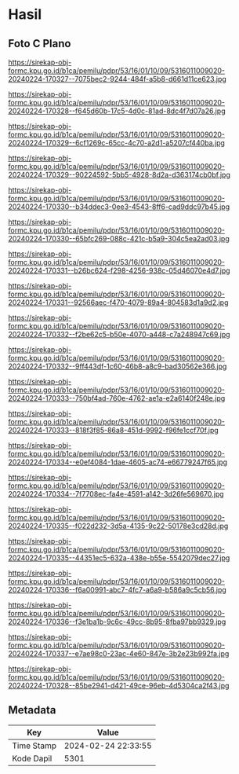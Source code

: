 # Hasil

## Foto C Plano

https://sirekap-obj-formc.kpu.go.id/b1ca/pemilu/pdpr/53/16/01/10/09/5316011009020-20240224-170327--7075bec2-9244-484f-a5b8-d661d11ce623.jpg

https://sirekap-obj-formc.kpu.go.id/b1ca/pemilu/pdpr/53/16/01/10/09/5316011009020-20240224-170328--f645d60b-17c5-4d0c-81ad-8dc4f7d07a26.jpg

https://sirekap-obj-formc.kpu.go.id/b1ca/pemilu/pdpr/53/16/01/10/09/5316011009020-20240224-170329--6cf1269c-65cc-4c70-a2d1-a5207cf440ba.jpg

https://sirekap-obj-formc.kpu.go.id/b1ca/pemilu/pdpr/53/16/01/10/09/5316011009020-20240224-170329--90224592-5bb5-4928-8d2a-d363174cb0bf.jpg

https://sirekap-obj-formc.kpu.go.id/b1ca/pemilu/pdpr/53/16/01/10/09/5316011009020-20240224-170330--b34ddec3-0ee3-4543-8ff6-cad9ddc97b45.jpg

https://sirekap-obj-formc.kpu.go.id/b1ca/pemilu/pdpr/53/16/01/10/09/5316011009020-20240224-170330--65bfc269-088c-421c-b5a9-304c5ea2ad03.jpg

https://sirekap-obj-formc.kpu.go.id/b1ca/pemilu/pdpr/53/16/01/10/09/5316011009020-20240224-170331--b26bc624-f298-4256-938c-05d46070e4d7.jpg

https://sirekap-obj-formc.kpu.go.id/b1ca/pemilu/pdpr/53/16/01/10/09/5316011009020-20240224-170331--92566aec-f470-4079-89a4-804583d1a9d2.jpg

https://sirekap-obj-formc.kpu.go.id/b1ca/pemilu/pdpr/53/16/01/10/09/5316011009020-20240224-170332--f2be62c5-b50e-4070-a448-c7a248947c69.jpg

https://sirekap-obj-formc.kpu.go.id/b1ca/pemilu/pdpr/53/16/01/10/09/5316011009020-20240224-170332--9ff443df-1c60-46b8-a8c9-bad30562e366.jpg

https://sirekap-obj-formc.kpu.go.id/b1ca/pemilu/pdpr/53/16/01/10/09/5316011009020-20240224-170333--750bf4ad-760e-4762-ae1a-e2a6140f248e.jpg

https://sirekap-obj-formc.kpu.go.id/b1ca/pemilu/pdpr/53/16/01/10/09/5316011009020-20240224-170333--818f3f85-86a8-451d-9992-f96fe1ccf70f.jpg

https://sirekap-obj-formc.kpu.go.id/b1ca/pemilu/pdpr/53/16/01/10/09/5316011009020-20240224-170334--e0ef4084-1dae-4605-ac74-e66779247f65.jpg

https://sirekap-obj-formc.kpu.go.id/b1ca/pemilu/pdpr/53/16/01/10/09/5316011009020-20240224-170334--7f7708ec-fa4e-4591-a142-3d26fe569670.jpg

https://sirekap-obj-formc.kpu.go.id/b1ca/pemilu/pdpr/53/16/01/10/09/5316011009020-20240224-170335--f022d232-3d5a-4135-9c22-50178e3cd28d.jpg

https://sirekap-obj-formc.kpu.go.id/b1ca/pemilu/pdpr/53/16/01/10/09/5316011009020-20240224-170335--44351ec5-632a-438e-b55e-5542079dec27.jpg

https://sirekap-obj-formc.kpu.go.id/b1ca/pemilu/pdpr/53/16/01/10/09/5316011009020-20240224-170336--f6a00991-abc7-4fc7-a6a9-b586a9c5cb56.jpg

https://sirekap-obj-formc.kpu.go.id/b1ca/pemilu/pdpr/53/16/01/10/09/5316011009020-20240224-170336--f3e1ba1b-9c6c-49cc-8b95-8fba97bb9329.jpg

https://sirekap-obj-formc.kpu.go.id/b1ca/pemilu/pdpr/53/16/01/10/09/5316011009020-20240224-170337--e7ae98c0-23ac-4e60-847e-3b2e23b992fa.jpg

https://sirekap-obj-formc.kpu.go.id/b1ca/pemilu/pdpr/53/16/01/10/09/5316011009020-20240224-170328--85be2941-d421-49ce-96eb-4d5304ca2f43.jpg


## Metadata

| Key        | Value               |
| ---------- | ------------------- |
| Time Stamp | 2024-02-24 22:33:55 |
| Kode Dapil | 5301                |



